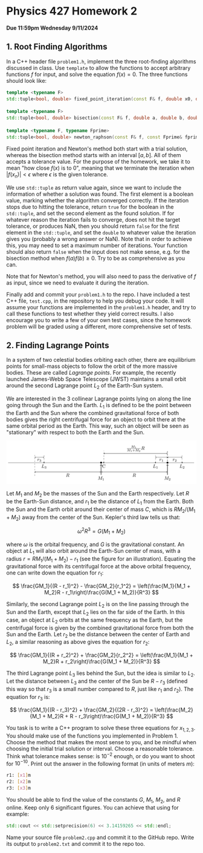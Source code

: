 # Physics 427 Homework 2

__Due 11:59pm Wednesday 9/11/2024__

## 1. Root Finding Algorithms

In a C++ header file `problem1.h`, implement the three root-finding algorithms discussed in class. Use `template` to allow the functions to accept arbitrary functions $f$ for input, and solve the equation $f(x) = 0$. The three functions should look like:

``` c++
template <typename F>
std::tuple<bool, double> fixed_point_iteration(const F& f, double x0, double tolerance);

template <typename F>
std::tuple<bool, double> bisection(const F& f, double a, double b, double tolerance);

template <typename F, typename Fprime>
std::tuple<bool, double> newton_raphson(const F& f, const Fprime& fprime, double x0, double tolerance);
```

Fixed point iteration and Newton's method both start with a trial solution, whereas the bisection method starts with an interval $[a, b]$. All of them accepts a tolerance value. For the purpose of the homework, we take it to mean "how close $f(x)$ is to 0", meaning that we terminate the iteration when $|f(x_n)| < \epsilon$ where $\epsilon$ is the given tolerance. 

We use `std::tuple` as return value again, since we want to include the information of whether a solution was found. The first element is a boolean value, marking whether the algorithm converged correctly. If the iteration stops due to hitting the tolerance, return `true` for the boolean in the `std::tuple`, and set the second element as the found solution. If for whatever reason the iteration fails to converge, does not hit the target tolerance, or produces NaN, then you should return `false` for the first element in the `std::tuple`, and set the `double` to whatever value the iteration gives you (probably a wrong answer or NaN). Note that in order to achieve this, you may need to set a maximum number of iterations. Your function should also return `false` when the input does not make sense, e.g. for the bisection method when $f(a)f(b) \geq 0$. Try to be as comprehensive as you can.
    
Note that for Newton's method, you will also need to pass the derivative of $f$ as input, since we need to evaluate it during the iteration.

Finally add and commit your `problem1.h` to the repo. I have included a test C++ file, `test.cpp`, in the repository to help you debug your code. It will assume your functions are implemented in the `problem1.h` header, and try to call these functions to test whether they yield correct results. I also encourage you to write a few of your own test cases, since the homework problem will be graded using a different, more comprehensive set of tests.

## 2. Finding Lagrange Points

In a system of two celestial bodies orbiting each other, there are equilibrium points for small-mass objects to follow the orbit of the more massive bodies. These are called _Lagrange points_. For example, the recently launched James-Webb Space Telescope (JWST) maintains a small orbit around the second Lagrange point $L_2$ of the Earth-Sun system.

We are interested in the 3 collinear Lagrange points lying on along the line going through the Sun and the Earth. $L_1$ is defined to be the point between the Earth and the Sun where the combined gravitational force of both bodies gives the right centrifugal force for an object to orbit there at the same orbital period as the Earth. This way, such an object will be seen as "stationary" with respect to both the Earth and the Sun.

![Illustration](pic.png)

Let $M_1$ and $M_2$ be the masses of the Sun and the Earth respectively. Let $R$ be the Earth-Sun distance, and $r_1$ be the distance of $L_1$ from the Earth. Both the Sun and the Earth orbit around their center of mass $C$, which is $RM_2/(M_1 + M_2)$ away from the center of the Sun. Kepler's third law tells us that:

$$
\omega^2 R^3 = G(M_1 + M_2)
$$

where $\omega$ is the orbital frequency, and $G$ is the gravitational constant. An object at $L_1$ will also orbit around the Earth-Sun center of mass, with a radius $r = RM_1/(M_1 + M_2) - r_1$ (see the figure for an illustration). Equating the gravitational force with its centrifugal force at the above orbital frequency, one can write down the equation for $r_1$:

$$
\frac{GM_1}{(R - r_1)^2} - \frac{GM_2}{r_1^2} = \left(\frac{M_1}{M_1 + M_2}R - r_1\right)\frac{G(M_1 + M_2)}{R^3}
$$

Similarly, the second Lagrange point $L_2$ is on the line passing through the Sun and the Earth, except that $L_2$ lies on the far side of the Earth. In this case, an object at $L_2$ orbits at the same frequency as the Earth, but the centrifugal force is given by the combined gravitational force from both the Sun and the Earth. Let $r_2$ be the distance between the center of Earth and $L_2$, a similar reasoning as above gives the equation for $r_2$:

$$
\frac{GM_1}{(R + r_2)^2} + \frac{GM_2}{r_2^2} = \left(\frac{M_1}{M_1 + M_2}R + r_2\right)\frac{G(M_1 + M_2)}{R^3}
$$

The third Lagrange point $L_3$ lies behind the Sun, but the idea is similar to $L_2$. Let the distance between $L_3$ and the center of the Sun be $R - r_3$ (defined this way so that $r_3$ is a small number compared to $R$, just like $r_1$ and $r_2$). The equation for $r_3$ is:

$$
\frac{GM_1}{(R - r_3)^2} + \frac{GM_2}{(2R - r_3)^2} = \left(\frac{M_2}{M_1 + M_2}R + R - r_3\right)\frac{G(M_1 + M_2)}{R^3}
$$

You task is to write a C++ program to solve these three equations for $x_{1,2,3}$. You should make use of the functions you implemented in Problem 1. Choose the method that makes the most sense to you, and be mindful when choosing the initial trial solution or interval. Choose a reasonable tolerance. Think what tolerance makes sense: is $10^{-2}$ enough, or do you want to shoot for $10^{-10}$. Print out the answer in the following format (in units of meters $m$):

``` sh
r1: [x1]m
r2: [x2]m
r3: [x3]m
```
You should be able to find the value of the constants $G$, $M_1$, $M_2$, and $R$ online. Keep only 6 significant figures. You can achieve that using for example:

``` c++
std::cout << std::setprecision(6) << 3.14159265 << std::endl;
```
  
Name your source file `problem2.cpp` and commit it to the GitHub repo. Write its output to `problem2.txt` and commit it to the repo too. 


